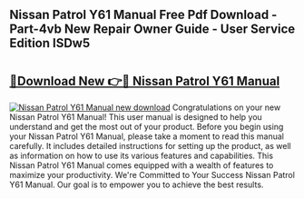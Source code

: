 ## Nissan Patrol Y61 Manual Free Pdf Download - Part-4vb New Repair Owner Guide - User Service Edition ISDw5

# <h2><a href="http://bc54904.oget.top/?id=Nissan+Patrol+Y61+Manual">🔗Download New 👉🔴 Nissan Patrol Y61 Manual</a></h2>

[![Nissan Patrol Y61 Manual new download](https://i.imgur.com/5g1atiW.png)](http://bc54904.oget.top/?id=Nissan+Patrol+Y61+Manual)
Congratulations on your new Nissan Patrol Y61 Manual! This user manual is designed to help you understand and get the most out of your product. Before you begin using your Nissan Patrol Y61 Manual, please take a moment to read this manual carefully. It includes detailed instructions for setting up the product, as well as information on how to use its various features and capabilities. This Nissan Patrol Y61 Manual comes equipped with a wealth of features to maximize your productivity. We're Committed to Your Success Nissan Patrol Y61 Manual. Our goal is to empower you to achieve the best results.
